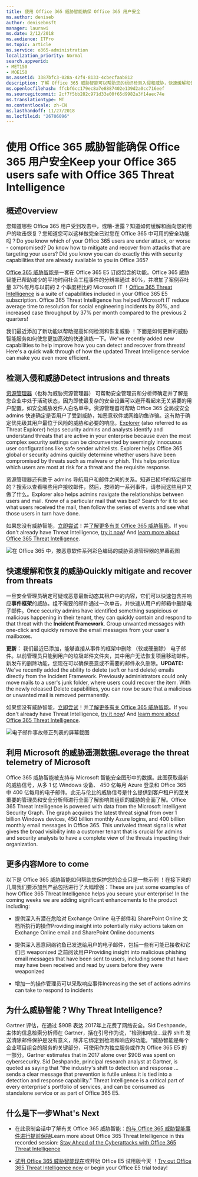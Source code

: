 ```yaml
---
title: 使用 Office 365 威胁智能确保 Office 365 用户安全
ms.author: deniseb
author: denisebmsft
manager: laurawi
ms.date: 2/12/2018
ms.audience: ITPro
ms.topic: article
ms.service: o365-administration
localization_priority: Normal
search.appverid:
- MET150
- MOE150
ms.assetid: 3387bfc3-028a-42f4-8133-4cbecfaab812
description: 了解 Office 365 威胁智能可以帮助您的组织检测入侵和威胁，快速缓解和恢复的威胁。
ms.openlocfilehash: ffcbf6cc179ec8a7e8887402e139d2a0cc716eef
ms.sourcegitcommit: 2cf7f5bb282c971d33e00f65d9982a3f14aec74e
ms.translationtype: MT
ms.contentlocale: zh-CN
ms.lasthandoff: 11/27/2018
ms.locfileid: "26706096"
---
```

# <a name="keep-your-office-365-users-safe-with-office-365-threat-intelligence"></a><span data-ttu-id="33a7a-103">使用 Office 365 威胁智能确保 Office 365 用户安全</span><span class="sxs-lookup"><span data-stu-id="33a7a-103">Keep your Office 365 users safe with Office 365 Threat Intelligence</span></span>

## <a name="overview"></a><span data-ttu-id="33a7a-104">概述</span><span class="sxs-lookup"><span data-stu-id="33a7a-104">Overview</span></span>

<span data-ttu-id="33a7a-p101">您知道哪些 Office 365 用户受到攻击中，或糟-泄露？知道如何缓解和面向您的用户的攻击恢复？您知道您可以这样做完全已对您在 Office 365 中可用的安全功能吗？</span><span class="sxs-lookup"><span data-stu-id="33a7a-p101">Do you know which of your Office 365 users are under attack, or worse - compromised? Do know how to mitigate and recover from attacks that are targeting your users? Did you know you can do exactly this with security capabilities that are already available to you in Office 365?</span></span> 
  
<span data-ttu-id="33a7a-p102">[Office 365 威胁智能](office-365-ti.md)是一套在 Office 365 E5 订阅包含的功能。Office 365 威胁智能已帮助减少的平均时间社会工程事件的分辨率通过 80%，并增加了案例吞吐量 37%每月与以前的 2 个季度相比的 Microsoft IT ！</span><span class="sxs-lookup"><span data-stu-id="33a7a-p102">[Office 365 Threat Intelligence](office-365-ti.md) is a suite of capabilities included in your Office 365 E5 subscription. Office 365 Threat Intelligence has helped Microsoft IT reduce average time to resolution for social engineering incidents by 80%, and increased case throughput by 37% per month compared to the previous 2 quarters!</span></span> 
  
<span data-ttu-id="33a7a-p103">我们最近添加了新功能以帮助提高如何检测和恢复威胁 ！下面是如何更新的威胁智能服务如何使您更加高效的快速演练一下。</span><span class="sxs-lookup"><span data-stu-id="33a7a-p103">We've recently added new capabilities to help improve how you can detect and recover from threats! Here's a quick walk through of how the updated Threat Intelligence service can make you even more efficient.</span></span>
  
## <a name="detect-intrusions-and-threats"></a><span data-ttu-id="33a7a-112">检测入侵和威胁</span><span class="sxs-lookup"><span data-stu-id="33a7a-112">Detect intrusions and threats</span></span>

<span data-ttu-id="33a7a-p104">[资源管理器](use-explorer-in-security-and-compliance.md)（也称为威胁资源管理器） 可帮助安全管理员和分析师确定并了解是您企业中处于活动状态，因为即使最复杂的安全设置可以避开看起来无关紧要的用户配置，如安全威胁发件人白名单中。资源管理器可帮助 Office 365 全局或安全 admins 快速确定是否用户了受到威胁，如恶意软件或网络钓鱼诈骗。这有助于确定优先级其用户最位于风险的威胁和必要的响应。</span><span class="sxs-lookup"><span data-stu-id="33a7a-p104">[Explorer](use-explorer-in-security-and-compliance.md) (also referred to as Threat Explorer) helps security admins and analysts identify and understand threats that are active in your enterprise because even the most complex security settings can be circumvented by seemingly innocuous user configurations like safe sender whitelists. Explorer helps Office 365 global or security admins quickly determine whether users have been compromised by threats such as malware or phish. This helps prioritize which users are most at risk for a threat and the requisite response.</span></span> 
  
<span data-ttu-id="33a7a-p105">资源管理器还有助于 admins 导航用户和邮件之间的关系。知道已损坏的特定邮件的？搜索以查看哪些用户接收邮件，然后，按照的一系列事件，请参阅这些用户又做了什么。</span><span class="sxs-lookup"><span data-stu-id="33a7a-p105">Explorer also helps admins navigate the relationships between users and mail. Know of a particular mail that was bad? Search for it to see what users received the mail, then follow the series of events and see what those users in turn have done.</span></span>

<span data-ttu-id="33a7a-p106">如果您没有威胁智能，[立即尝试](https://aka.ms/tryo365threatintel3)！并[了解更多有关 Office 365 威胁智能](https://aka.ms/readmoreabouto365threatintel)。</span><span class="sxs-lookup"><span data-stu-id="33a7a-p106">If you don't already have Threat Intelligence, [try it now](https://aka.ms/tryo365threatintel3)! And [learn more about Office 365 Threat Intelligence](https://aka.ms/readmoreabouto365threatintel).</span></span>
  
![在 Office 365 中，按恶意软件系列彩色编码的威胁资源管理器的屏幕截图](media/591338dd-252a-437d-b5f2-87aa42e74b0c.png)
  
## <a name="quickly-mitigate-and-recover-from-threats"></a><span data-ttu-id="33a7a-122">快速缓解和恢复的威胁</span><span class="sxs-lookup"><span data-stu-id="33a7a-122">Quickly mitigate and recover from threats</span></span>

<span data-ttu-id="33a7a-p107">一旦安全管理员确定可疑或恶意最新动态其租户中的内容，它们可以快速包含并响应**事件框架**的威胁。组不需要的邮件通过一次单击，并快速从用户的邮箱中删除电子邮件。</span><span class="sxs-lookup"><span data-stu-id="33a7a-p107">Once security admins have identified something suspicious or malicious happening in their tenant, they can quickly contain and respond to that threat with the **Incident Framework**. Group unwanted messages with one-click and quickly remove the email messages from your user's mailboxes.</span></span> 
  
 <span data-ttu-id="33a7a-p108">**更新：** 我们最近已添加，能够直接从事件的框架中删除 （软或硬删除） 电子邮件。以前管理员只能到用户的垃圾邮件文件夹，其中用户无法恢复项目移动邮件。新发布的删除功能，您现在可以确保恶意或不需要的邮件永久删除。</span><span class="sxs-lookup"><span data-stu-id="33a7a-p108">**UPDATE:** We've recently added the ability to delete (soft or hard delete) emails directly from the Incident Framework. Previously administrators could only move mails to a user's junk folder, where users could recover the item. With the newly released Delete capabilities, you can now be sure that a malicious or unwanted mail is removed permanently.</span></span> 
  
<span data-ttu-id="33a7a-p109">如果您没有威胁智能，[立即尝试](https://aka.ms/tryo365threatintel3)！并[了解更多有关 Office 365 威胁智能](https://aka.ms/readmoreabouto365threatintel)。</span><span class="sxs-lookup"><span data-stu-id="33a7a-p109">If you don't already have Threat Intelligence, [try it now](https://aka.ms/tryo365threatintel3)! And [learn more about Office 365 Threat Intelligence](https://aka.ms/readmoreabouto365threatintel).</span></span>
  
![电子邮件事故修正列表的屏幕截图](media/9d8452d3-d8d2-4b26-81f9-76396e08dd17.png)
  
## <a name="leverage-the-threat-telemetry-of-microsoft"></a><span data-ttu-id="33a7a-131">利用 Microsoft 的威胁遥测数据</span><span class="sxs-lookup"><span data-stu-id="33a7a-131">Leverage the threat telemetry of Microsoft</span></span>

<span data-ttu-id="33a7a-p110">Office 365 威胁智能被支持与 Microsoft 智能安全图形中的数据。此图获取最新的威胁信号，从多 1 亿 Windows 设备、 450 亿每月 Azure 登录和 Office 365 中 400 亿每月的电子邮件。此无与伦比的威胁信号是什么提供到客户租户的至关重要的管理员和安全分析师进行全面了解影响其组织的威胁的全面了解。</span><span class="sxs-lookup"><span data-stu-id="33a7a-p110">Office 365 Threat Intelligence is powered with data from the Microsoft Intelligent Security Graph. The graph acquires the latest threat signal from over 1 billion Windows devices, 450 billion monthly Azure logins, and 400 billion monthly email messages in Office 365. This unrivaled threat signal is what gives the broad visibility into a customer tenant that is crucial for admins and security analysts to have a complete view of the threats impacting their organization.</span></span> 
  
## <a name="more-to-come"></a><span data-ttu-id="33a7a-135">更多内容</span><span class="sxs-lookup"><span data-stu-id="33a7a-135">More to come</span></span>

<span data-ttu-id="33a7a-p111">以下是 Office 365 威胁智能如何帮助您保护您的企业只是一些示例 ！在接下来的几周我们要添加到产品包括进行了大幅增强：</span><span class="sxs-lookup"><span data-stu-id="33a7a-p111">These are just some examples of how Office 365 Threat Intelligence helps you secure your enterprise! In the coming weeks we are adding significant enhancements to the product including:</span></span>
  
- <span data-ttu-id="33a7a-138">提供深入有潜在危险对 Exchange Online 电子邮件和 SharePoint Online 文档所执行的操作</span><span class="sxs-lookup"><span data-stu-id="33a7a-138">Providing insight into potentially risky actions taken on Exchange Online email and SharePoint Online documents</span></span>
    
- <span data-ttu-id="33a7a-139">提供深入恶意网络钓鱼已发送给用户的电子邮件，包括一些有可能已接收和它们已 weaponized 之前阅读用户</span><span class="sxs-lookup"><span data-stu-id="33a7a-139">Providing insight into malicious phishing email messages that have been sent to users, including some that have may have been received and read by users before they were weaponized</span></span>
    
- <span data-ttu-id="33a7a-140">增加一的操作管理员可以采取响应事件</span><span class="sxs-lookup"><span data-stu-id="33a7a-140">Increasing the set of actions admins can take to respond to incidents</span></span>
    
## <a name="why-threat-intelligence"></a><span data-ttu-id="33a7a-141">为什么威胁智能？</span><span class="sxs-lookup"><span data-stu-id="33a7a-141">Why Threat Intelligence?</span></span>

<span data-ttu-id="33a7a-p112">Gartner 评估，在通过 $90B 表达 2017年上花费了网络安全。Sid Deshpande，主体的信息检索分析师在 Gartner，括在引号作为说，"检测和响应...业界 shift 发送清除邮件保护是没有意义，除非它绑定到检测和响应的功能。"威胁智能是每个企业项目组合的服务的关键部分，可使用作为独立服务或作为 Office 365 E5 的一部分。</span><span class="sxs-lookup"><span data-stu-id="33a7a-p112">Gartner estimates that in 2017 alone over $90B was spent on cybersecurity. Sid Deshpande, principal research analyst at Gartner, is quoted as saying that "the industry's shift to detection and response … sends a clear message that prevention is futile unless it is tied into a detection and response capability." Threat Intelligence is a critical part of every enterprise's portfolio of services, and can be consumed as standalone service or as part of Office 365 E5.</span></span>
  
## <a name="whats-next"></a><span data-ttu-id="33a7a-146">什么是下一步</span><span class="sxs-lookup"><span data-stu-id="33a7a-146">What's Next</span></span>

- <span data-ttu-id="33a7a-147">在此录制会话中了解有关 Office 365 威胁智能：[的与 Office 365 威胁智能事件进行提前保持](https://myignite.microsoft.com/videos/53723)</span><span class="sxs-lookup"><span data-stu-id="33a7a-147">Learn more about Office 365 Threat Intelligence in this recorded session: [Stay Ahead of the Cyberattacks with Office 365 Threat Intelligence](https://myignite.microsoft.com/videos/53723)</span></span>
    
- <span data-ttu-id="33a7a-148">[试用 Office 365 威胁智能现在](https://aka.ms/tryo365threatintel3)或开始 Office E5 试用版今天 ！</span><span class="sxs-lookup"><span data-stu-id="33a7a-148">[Try out Office 365 Threat Intelligence now](https://aka.ms/tryo365threatintel3) or begin your Office E5 trial today!</span></span> 
    

